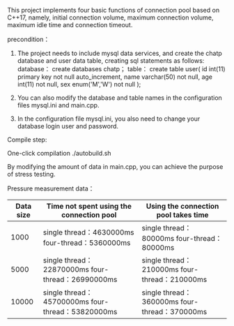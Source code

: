 This project implements four basic functions of connection pool based on C++17,
namely, initial connection volume, maximum connection volume, maximum idle time and connection timeout.

precondition：

  1. The project needs to include mysql data services, and create the chatp database and user data table, creating sql statements as follows:
  database： 
          create databases chatp；
  table：
          create table user(
          id int(11) primary key not null auto_increment,
          name varchar(50) not null,
          age int(11) not null,
          sex enum('M','W') not null
          );
          
  2. You can also modify the database and table names in the configuration files mysql.ini and main.cpp.
  
  3. In the configuration file mysql.ini, you also need to change your database login user and password.

Compile step:

One-click compilation ./autobuild.sh

By modifying the amount of data in main.cpp, you can achieve the purpose of stress testing.


Pressure measurement data：

 Data size | Time not spent using the connection pool      | Using the connection pool takes time
 ---- | ----- | ------  
  1000  | single thread：4630000ms  four-thread：5360000ms | single thread： 80000ms   four-thread：80000ms
 5000  | single thread：22870000ms four-thread：26990000ms | single thread： 210000ms  four-thread：210000ms
 10000   | single thread：45700000ms four-thread：53820000ms |single thread： 360000ms  four-thread：370000ms
